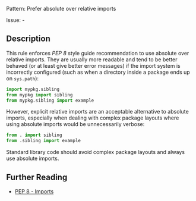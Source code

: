 Pattern: Prefer absolute over relative imports

Issue: -

## Description

This rule enforces _PEP 8_ style guide recommendation to use absolute over relative imports. They are usually more readable and tend to be better behaved (or at least give better error messages) if the import system is incorrectly configured (such as when a directory inside a package ends up on `sys.path`):


```python
import mypkg.sibling
from mypkg import sibling
from mypkg.sibling import example
```

However, explicit relative imports are an acceptable alternative to absolute imports, especially when dealing with complex package layouts where using absolute imports would be unnecessarily verbose:


```python
from . import sibling
from .sibling import example
```

Standard library code should avoid complex package layouts and always use absolute imports.

## Further Reading

* [PEP 8 - Imports](https://www.python.org/dev/peps/pep-0008/#imports)
